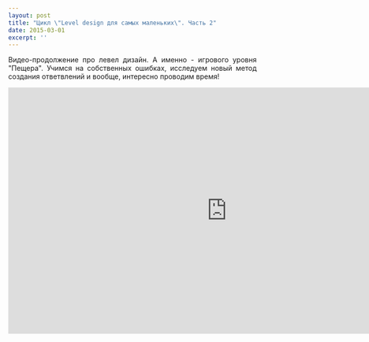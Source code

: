 ```yaml
---
layout: post
title: "Цикл \"Level design для самых маленьких\". Часть 2"
date: 2015-03-01
excerpt: ''
---
```


<p style="text-align: justify;">Видео-продолжение про левел дизайн. А именно - игрового уровня "Пещера". Учимся на собственных ошибках, исследуем новый метод создания ответвлений и вообще, интересно проводим время!</p>
<iframe src="https://www.youtube.com/embed/7aByujqAHro" width="885" height="500" frameborder="0" allowfullscreen="allowfullscreen"></iframe>
